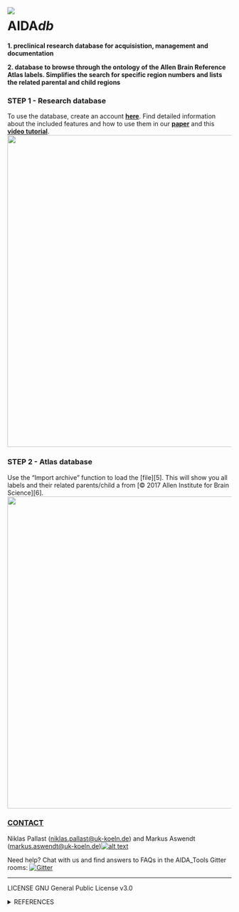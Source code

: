 [1.2]: http://i.imgur.com/wWzX9uB.png
[1]: http://www.twitter.com/AswendtMarkus
[2]: https://ninoxdb.de/de/templates/research
[3]: https://academic.oup.com/database/article/doi/10.1093/database/bay124/5255128
[4]: https://github.com/maswendt/AIDAdb/blob/master/Database_Tutorialv2.m4v
[5]: https://github.com/maswendt/AIDAdb/blob/master/ARA/DB_AllenReferenceAtlas.ninox
[6]: http://download.alleninstitute.org/informatics-archive/current-release/mouse_ccf/annotation/
<!--social icon from https://github.com/carlsednaoui/gitsocial -->

<img align="left" src="https://github.com/maswendt/AIDAdb/blob/master/logo.png"><h1>AIDA<i>db</i></h1> <b> 1. preclinical research database for acquisistion, management and documentation <p>2. database to browse through the ontology of the Allen Brain Reference Atlas labels. Simplifies the search for specific region numbers and lists the related parental and child regions</b>

<p><h3>STEP 1 - Research database</h3> 

To use the database, create an account [<b>here</b>][2]. Find detailed information about the included features and how to use them in our [<b>paper</b>][3] and this [<b>video tutorial</b>][4]. 
<img align="middle" src="https://github.com/maswendt/AIDAdb/blob/master/screenshot_database.png" width="700"> 
<p><h3>STEP 2 - Atlas database</h3>
Use the “Import archive” function to load the [file][5]. This will show you all labels and their related parents/child 
a from [© 2017 Allen Institute for Brain Science][6].
<img align="middle" src="https://github.com/maswendt/AIDAdb/blob/master/screenshot_database_ara.png" width="700"> 

[<h3><b>CONTACT</h3></b>](https://neurologie.uk-koeln.de/forschung/ag-neuroimaging-und-neuroengineering/)
Niklas Pallast (niklas.pallast@uk-koeln.de) and 
Markus Aswendt (markus.aswendt@uk-koeln.de)[![alt text][1.2]][1]

Need help? Chat with us and find answers to FAQs in the AIDA_Tools Gitter rooms: [![Gitter](https://badges.gitter.im/AIDA_tools/community.svg)](https://gitter.im/AIDA_tools/community?utm_source=badge&utm_medium=badge&utm_campaign=pr-badge)

___
LICENSE
GNU General Public License v3.0
<details>
<summary>REFERENCES</summary></b>

+ AIDA<i>db [Pallast, Niklas, et al. "Cloud-based relational database for multimodal animal data." Database 2018 (2018)](https://academic.oup.com/database/article/doi/10.1093/database/bay124/5255128)
+ Allen Brain Reference Atlas [Oh, Seung Wook, et al. "A mesoscale connectome of the mouse brain." Nature 508.7495 (2014): 207.](https://www.nature.com/articles/nature13186)
